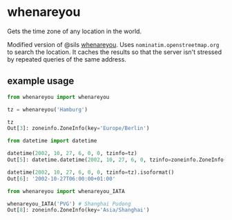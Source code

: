 whenareyou
==========

Gets the time zone of any location in the world.

Modified version of @sils [whenareyou](https://github.com/aerupt/whenareyou). Uses `nominatim.openstreetmap.org` to search the location. It caches the results so that the server isn't stressed by repeated queries of the same address.

## example usage

```Python
from whenareyou import whenareyou

tz = whenareyou('Hamburg')

tz
Out[3]: zoneinfo.ZoneInfo(key='Europe/Berlin')

from datetime import datetime

datetime(2002, 10, 27, 6, 0, 0, tzinfo=tz)
Out[5]: datetime.datetime(2002, 10, 27, 6, 0, tzinfo=zoneinfo.ZoneInfo(key='Europe/Berlin'))

datetime(2002, 10, 27, 6, 0, 0, tzinfo=tz).isoformat()
Out[6]: '2002-10-27T06:00:00+01:00'
```
```Python
from whenareyou import whenareyou_IATA

whenareyou_IATA('PVG') # Shanghai Pudong
Out[8]: zoneinfo.ZoneInfo(key='Asia/Shanghai')
```